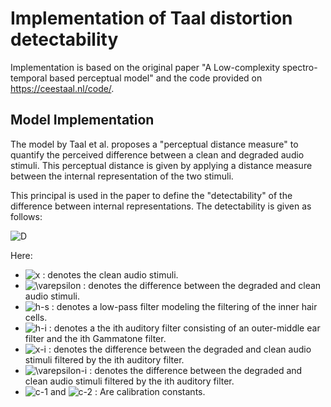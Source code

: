 # Implementation of Taal distortion detectability
Implementation is based on the original paper "A Low-complexity spectro-temporal based perceptual model" and the code provided on https://ceestaal.nl/code/.

## Model Implementation
The model by Taal et al. proposes a "perceptual distance measure" to quantify the perceived difference between a clean and degraded audio stimuli. This perceptual distance is given by applying a distance measure between the internal representation of the two stimuli. 

This principal is used in the paper to define the "detectability" of the difference between internal representations. The detectability is given as follows:

![D](https://render.githubusercontent.com/render/math?math=%5Clarge+%5Cdisplaystyle++D%28x%2C%5Cvarepsilon%29+%3D+c_2+%5Csum_i+%5Cleft%7C%5Cleft%7C%5Cfrac%7B%7C%5Cvarepsilon_i%7C%5E2+%5Cast+h_s%7D%7B%7Cx_i%7C%5E2%5Cast+h_s+%2B+c_1%7D%5Cright%7C%5Cright%7C_1.)

Here:
* ![x](https://render.githubusercontent.com/render/math?math=%5Clarge+%5Ctextstyle+x) : denotes the clean audio stimuli.
* ![\varepsilon](https://render.githubusercontent.com/render/math?math=%5Clarge+%5Cdisplaystyle+%5Cvarepsilon) : denotes the difference between the degraded and clean audio stimuli.
* ![h-s](https://render.githubusercontent.com/render/math?math=%5Clarge+%5Ctextstyle+h_s) : denotes a low-pass filter modeling the filtering of the inner hair cells.
* ![h-i](https://render.githubusercontent.com/render/math?math=%5Clarge+%5Ctextstyle+h_i) : denotes a the ith auditory filter consisting of an outer-middle ear filter and the ith Gammatone filter. 
* ![x-i](https://render.githubusercontent.com/render/math?math=%5Clarge+%5Ctextstyle+x_i) : denotes the difference between the degraded and clean audio stimuli filtered by the ith auditory filter.
* ![\varepsilon-i](https://render.githubusercontent.com/render/math?math=%5Clarge+%5Ctextstyle+%5Cvarepsilon_i) : denotes the difference between the degraded and clean audio stimuli filtered by the ith auditory filter.
* ![c-1](https://render.githubusercontent.com/render/math?math=%5Clarge+%5Ctextstyle+c_1) and ![c-2](https://render.githubusercontent.com/render/math?math=%5Clarge+%5Ctextstyle+c_2) : Are calibration constants.
